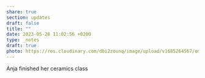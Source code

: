 ```yaml
---
share: true
section: updates
draft: false
title: ""
date: 2023-05-28 11:02:56 +0200
type: _notes
draft: true
photo: https://res.cloudinary.com/dbi2zounq/image/upload/v1685264567/omiw57vpjne6scghjjo1.jpg
---
```


Anja finished her ceramics class
